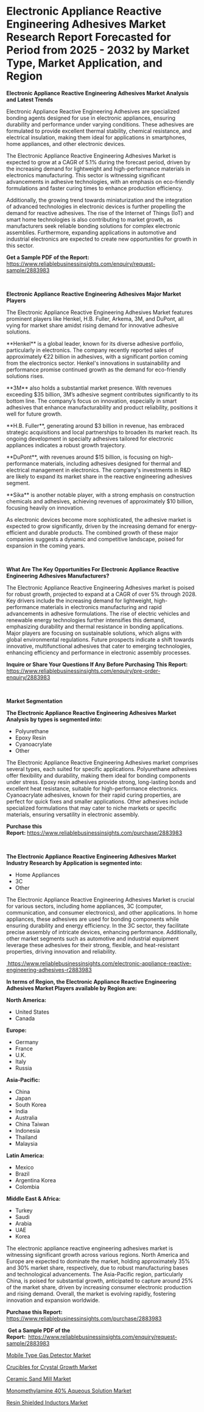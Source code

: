 <p><h1>Electronic Appliance Reactive Engineering Adhesives Market Research Report Forecasted for Period from 2025 -  2032 by Market Type, Market Application, and Region</h1></p><p><strong>Electronic Appliance Reactive Engineering Adhesives Market Analysis and Latest Trends</strong></p>
<p><p>Electronic Appliance Reactive Engineering Adhesives are specialized bonding agents designed for use in electronic appliances, ensuring durability and performance under varying conditions. These adhesives are formulated to provide excellent thermal stability, chemical resistance, and electrical insulation, making them ideal for applications in smartphones, home appliances, and other electronic devices.</p><p>The Electronic Appliance Reactive Engineering Adhesives Market is expected to grow at a CAGR of 5.1% during the forecast period, driven by the increasing demand for lightweight and high-performance materials in electronics manufacturing. This sector is witnessing significant advancements in adhesive technologies, with an emphasis on eco-friendly formulations and faster curing times to enhance production efficiency.</p><p>Additionally, the growing trend towards miniaturization and the integration of advanced technologies in electronic devices is further propelling the demand for reactive adhesives. The rise of the Internet of Things (IoT) and smart home technologies is also contributing to market growth, as manufacturers seek reliable bonding solutions for complex electronic assemblies. Furthermore, expanding applications in automotive and industrial electronics are expected to create new opportunities for growth in this sector.</p></p>
<p><strong>Get a Sample PDF of the Report:&nbsp;</strong> <a href="https://www.reliablebusinessinsights.com/enquiry/request-sample/2883983?utm_campaign=1847&utm_medium=2&utm_source=Github&utm_content=ia&utm_term=13032025&utm_id=electronic-appliance-reactive-engineering-adhesives">https://www.reliablebusinessinsights.com/enquiry/request-sample/2883983</a></p>
<p>&nbsp;</p>
<p><strong>Electronic Appliance Reactive Engineering Adhesives Major Market Players</strong></p>
<p><p>The Electronic Appliance Reactive Engineering Adhesives Market features prominent players like Henkel, H.B. Fuller, Arkema, 3M, and DuPont, all vying for market share amidst rising demand for innovative adhesive solutions. </p><p>**Henkel** is a global leader, known for its diverse adhesive portfolio, particularly in electronics. The company recently reported sales of approximately €22 billion in adhesives, with a significant portion coming from the electronics sector. Henkel's innovations in sustainability and performance promise continued growth as the demand for eco-friendly solutions rises.</p><p>**3M** also holds a substantial market presence. With revenues exceeding $35 billion, 3M’s adhesive segment contributes significantly to its bottom line. The company’s focus on innovation, especially in smart adhesives that enhance manufacturability and product reliability, positions it well for future growth.</p><p>**H.B. Fuller**, generating around $3 billion in revenue, has embraced strategic acquisitions and local partnerships to broaden its market reach. Its ongoing development in specialty adhesives tailored for electronic appliances indicates a robust growth trajectory.</p><p>**DuPont**, with revenues around $15 billion, is focusing on high-performance materials, including adhesives designed for thermal and electrical management in electronics. The company's investments in R&D are likely to expand its market share in the reactive engineering adhesives segment.</p><p>**Sika** is another notable player, with a strong emphasis on construction chemicals and adhesives, achieving revenues of approximately $10 billion, focusing heavily on innovation.</p><p>As electronic devices become more sophisticated, the adhesive market is expected to grow significantly, driven by the increasing demand for energy-efficient and durable products. The combined growth of these major companies suggests a dynamic and competitive landscape, poised for expansion in the coming years.</p></p>
<p>&nbsp;</p>
<p><strong>What Are The Key Opportunities For Electronic Appliance Reactive Engineering Adhesives Manufacturers?</strong></p>
<p><p>The Electronic Appliance Reactive Engineering Adhesives market is poised for robust growth, projected to expand at a CAGR of over 5% through 2028. Key drivers include the increasing demand for lightweight, high-performance materials in electronics manufacturing and rapid advancements in adhesive formulations. The rise of electric vehicles and renewable energy technologies further intensifies this demand, emphasizing durability and thermal resistance in bonding applications. Major players are focusing on sustainable solutions, which aligns with global environmental regulations. Future prospects indicate a shift towards innovative, multifunctional adhesives that cater to emerging technologies, enhancing efficiency and performance in electronic assembly processes.</p></p>
<p><strong>Inquire or Share Your Questions If Any Before Purchasing This Report:</strong> <a href="https://www.reliablebusinessinsights.com/enquiry/pre-order-enquiry/2883983?utm_campaign=1847&utm_medium=2&utm_source=Github&utm_content=ia&utm_term=13032025&utm_id=electronic-appliance-reactive-engineering-adhesives">https://www.reliablebusinessinsights.com/enquiry/pre-order-enquiry/2883983</a></p>
<p>&nbsp;</p>
<p><strong>Market Segmentation</strong></p>
<p><strong>The Electronic Appliance Reactive Engineering Adhesives Market Analysis by types is segmented into:</strong></p>
<p><ul><li>Polyurethane</li><li>Epoxy Resin</li><li>Cyanoacrylate</li><li>Other</li></ul></p>
<p><p>The Electronic Appliance Reactive Engineering Adhesives market comprises several types, each suited for specific applications. Polyurethane adhesives offer flexibility and durability, making them ideal for bonding components under stress. Epoxy resin adhesives provide strong, long-lasting bonds and excellent heat resistance, suitable for high-performance electronics. Cyanoacrylate adhesives, known for their rapid curing properties, are perfect for quick fixes and smaller applications. Other adhesives include specialized formulations that may cater to niche markets or specific materials, ensuring versatility in electronic assembly.</p></p>
<p><strong>Purchase this Report:&nbsp;</strong><a href="https://www.reliablebusinessinsights.com/purchase/2883983?utm_campaign=1847&utm_medium=2&utm_source=Github&utm_content=ia&utm_term=13032025&utm_id=electronic-appliance-reactive-engineering-adhesives">https://www.reliablebusinessinsights.com/purchase/2883983</a></p>
<p>&nbsp;</p>
<p><strong>The Electronic Appliance Reactive Engineering Adhesives Market Industry Research by Application is segmented into:</strong></p>
<p><ul><li>Home Appliances</li><li>3C</li><li>Other</li></ul></p>
<p><p>The Electronic Appliance Reactive Engineering Adhesives Market is crucial for various sectors, including home appliances, 3C (computer, communication, and consumer electronics), and other applications. In home appliances, these adhesives are used for bonding components while ensuring durability and energy efficiency. In the 3C sector, they facilitate precise assembly of intricate devices, enhancing performance. Additionally, other market segments such as automotive and industrial equipment leverage these adhesives for their strong, flexible, and heat-resistant properties, driving innovation and reliability.</p></p>
<p><a href="https://www.reliablebusinessinsights.com/electronic-appliance-reactive-engineering-adhesives-r2883983?utm_campaign=1847&utm_medium=2&utm_source=Github&utm_content=ia&utm_term=13032025&utm_id=electronic-appliance-reactive-engineering-adhesives">&nbsp;https://www.reliablebusinessinsights.com/electronic-appliance-reactive-engineering-adhesives-r2883983</a></p>
<p><strong>In terms of Region, the Electronic Appliance Reactive Engineering Adhesives Market Players available by Region are:</strong></p>
<p>
    <p> <strong> North America: </strong>
        <ul>
            <li>United States</li>
            <li>Canada</li>
        </ul>
        </p> 
    <p> <strong> Europe: </strong>
        <ul>
            <li>Germany</li>
            <li>France</li>
            <li>U.K.</li>
            <li>Italy</li>
            <li>Russia</li>
        </ul>
        </p> 
    <p> <strong> Asia-Pacific: </strong>
        <ul>
            <li>China</li>
            <li>Japan</li>
            <li>South Korea</li>
            <li>India</li>
            <li>Australia</li>
            <li>China Taiwan</li>
            <li>Indonesia</li>
            <li>Thailand</li>
            <li>Malaysia</li>
        </ul>
        </p> 
    <p> <strong> Latin America: </strong>
        <ul>
            <li>Mexico</li>
            <li>Brazil</li>
            <li>Argentina Korea</li>
            <li>Colombia</li>
        </ul>
        </p> 
    <p> <strong> Middle East & Africa: </strong>
        <ul>
            <li>Turkey</li>
            <li>Saudi</li>
            <li>Arabia</li>
            <li>UAE</li>
            <li>Korea</li>
        </ul>
    </p>
    </p>
<p><p>The electronic appliance reactive engineering adhesives market is witnessing significant growth across various regions. North America and Europe are expected to dominate the market, holding approximately 35% and 30% market share, respectively, due to robust manufacturing bases and technological advancements. The Asia-Pacific region, particularly China, is poised for substantial growth, anticipated to capture around 25% of the market share, driven by increasing consumer electronic production and rising demand. Overall, the market is evolving rapidly, fostering innovation and expansion worldwide.</p></p>
<p><strong>Purchase this Report: </strong><a href="https://www.reliablebusinessinsights.com/purchase/2883983?utm_campaign=1847&utm_medium=2&utm_source=Github&utm_content=ia&utm_term=13032025&utm_id=electronic-appliance-reactive-engineering-adhesives">https://www.reliablebusinessinsights.com/purchase/2883983</a></p>
<p>&nbsp;<strong>Get a Sample PDF of the Report:&nbsp;&nbsp;</strong><a href="https://www.reliablebusinessinsights.com/enquiry/request-sample/2883983?utm_campaign=1847&utm_medium=2&utm_source=Github&utm_content=ia&utm_term=13032025&utm_id=electronic-appliance-reactive-engineering-adhesives">https://www.reliablebusinessinsights.com/enquiry/request-sample/2883983</a></p>
<p><strong></strong></p>
<p><p><a href="https://github.com/edriceakeime/Market-Research-Report-List-1/blob/main/mobile-type-gas-detector-market.md?utm_campaign=1847&utm_medium=2&utm_source=Github&utm_content=ia&utm_term=13032025&utm_id=electronic-appliance-reactive-engineering-adhesives">Mobile Type Gas Detector Market</a></p><p><a href="https://github.com/snelldimkeod/Market-Research-Report-List-1/blob/main/crucibles-for-crystal-growth-market.md?utm_campaign=1847&utm_medium=2&utm_source=Github&utm_content=ia&utm_term=13032025&utm_id=electronic-appliance-reactive-engineering-adhesives">Crucibles for Crystal Growth Market</a></p><p><a href="https://github.com/shpirttangim48/Market-Research-Report-List-1/blob/main/ceramic-sand-mill-market.md?utm_campaign=1847&utm_medium=2&utm_source=Github&utm_content=ia&utm_term=13032025&utm_id=electronic-appliance-reactive-engineering-adhesives">Ceramic Sand Mill Market</a></p><p><a href="https://github.com/kitkaeberz5z/Market-Research-Report-List-1/blob/main/monomethylamine-40-aqueous-solution-market.md?utm_campaign=1847&utm_medium=2&utm_source=Github&utm_content=ia&utm_term=13032025&utm_id=electronic-appliance-reactive-engineering-adhesives">Monomethylamine 40% Aqueous Solution Market</a></p><p><a href="https://github.com/gakpasulgun/Market-Research-Report-List-1/blob/main/resin-shielded-inductors-market.md?utm_campaign=1847&utm_medium=2&utm_source=Github&utm_content=ia&utm_term=13032025&utm_id=electronic-appliance-reactive-engineering-adhesives">Resin Shielded Inductors Market</a></p></p>